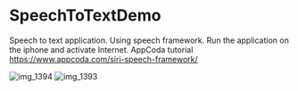 # SpeechToTextDemo

Speech to text application. Using speech framework. Run the application on the iphone and activate Internet. 
AppCoda tutorial https://www.appcoda.com/siri-speech-framework/

![img_1394](https://cloud.githubusercontent.com/assets/18114560/20834114/6e4d6ee0-b8a4-11e6-91d3-ac9b8a4e0398.PNG)
![img_1393](https://cloud.githubusercontent.com/assets/18114560/20834117/724b7de8-b8a4-11e6-8da8-dcb1eeb62599.PNG)

